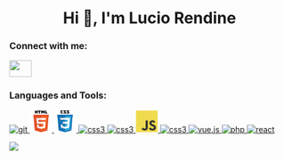 
<!--
**rendinel/rendinel** is a ✨ _special_ ✨ repository because its `README.md` (this file) appears on your GitHub profile.

Here are some ideas to get you started:

- 🔭 I’m currently working on ...
- 🌱 I’m currently learning ...
- 👯 I’m looking to collaborate on ...
- 🤔 I’m looking for help with ...
- 💬 Ask me about ...
- 📫 How to reach me: ...
- 😄 Pronouns: ...
- ⚡ Fun fact: ...
-->

<h1 align="center">Hi 👋, I'm Lucio Rendine</h1>

<h3 align="left">Connect with me:</h3>
<p align="left">
<a href="https://www.linkedin.com/in/lucio-rendine-3281bb20b/" target="blank"><img align="center" src="https://cdn.jsdelivr.net/npm/simple-icons@3.0.1/icons/linkedin.svg"  height="30" width="40" /></a>
</p>

<h3 align="left">Languages and Tools:</h3>
<p align="left">  
<a href="https://git-scm.com/" target="_blank"> <img src="https://www.vectorlogo.zone/logos/git-scm/git-scm-icon.svg" alt="git" width="40" height="40"/> </a>
<a href="https://www.w3.org/html/" target="_blank"> <img src="https://raw.githubusercontent.com/devicons/devicon/master/icons/html5/html5-original-wordmark.svg" alt="html5" width="40" height="40"/> </a>
<a href="https://www.w3schools.com/css/" target="_blank"> <img src="https://raw.githubusercontent.com/devicons/devicon/master/icons/css3/css3-original-wordmark.svg" alt="css3" width="40" height="40"/> </a>
<a href="https://www.w3schools.com/css/" target="_blank"> <img src="https://cdn.worldvectorlogo.com/logos/bootstrap-5-1.svg" alt="css3" width="40" height="40"/> </a>
<a href="https://www.w3schools.com/css/" target="_blank"> <img src="https://sass-lang.com/assets/img/logos/logo-b6e1ef6e.svg" alt="css3" width="40" height="40"/> </a>
<a href="https://developer.mozilla.org/en-US/docs/Web/JavaScript" target="_blank"> <img src="https://raw.githubusercontent.com/devicons/devicon/master/icons/javascript/javascript-original.svg" alt="javascript" width="40" height="40"/> </a>
<a href="https://www.w3schools.com/css/" target="_blank"> <img src="https://velug.it/images/banners/JQUERYLOGO.gif" alt="css3" width="40" height="40"/> </a>
<a href="https://vuejs.org" target="_blank"> <img src="https://vuejs.org/images/logo.png" alt="vue.js" width="40" height="40"/> </a>
<a href="https://www.php.net" target="_blank"> <img src="https://www.php.net/images/logos/php-logo.svg" alt="php" width="40" height="40"/> </a>
<a href="https://laravel.com" target="_blank"> <img src="https://laravel.com/img/logomark.min.svg" alt="react" width="40" height="40"/> </a> </p>

<p><img align="left" src="https://github-readme-stats.vercel.app/api/top-langs?username=rendinel&show_icons=true&locale=en&layout=compact"  width="400"/></p>
